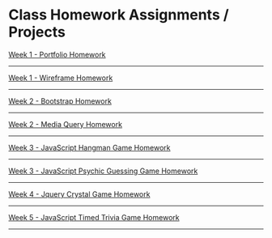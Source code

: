 # Class Homework Assignments / Projects
<a href="https://august-johnson.github.io/week1/portfolio/index.html">Week 1 - Portfolio Homework</a> <br />
<hr>
<a href="https://august-johnson.github.io/week1/wireframe/index.html">Week 1 - Wireframe Homework</a> <br />
<hr>
<a href="https://august-johnson.github.io/week2/Bootstrap-Portfolio/index.html">Week 2 - Bootstrap Homework</a> <br />
<hr>
<a href="https://august-johnson.github.io/week2/Responsive-Portfolio/index.html">Week 2 - Media Query Homework</a> <br />
<hr>
<a href="https://august-johnson.github.io/week3/hangman-game/index.html">Week 3 - JavaScript Hangman Game Homework</a> <br />
<hr>
<a href="https://august-johnson.github.io/week3/pyschic-game/index.html">Week 3 - JavaScript Psychic Guessing Game Homework</a> <br />
<hr>
<a href="https://august-johnson.github.io/week4/crystal-game/index.html">Week 4 - Jquery Crystal Game Homework</a> <br />
<hr>
<a href="https://august-johnson.github.io/week5/triviagame/index.html">Week 5 - JavaScript Timed Trivia Game Homework</a> <br />
<hr>


